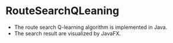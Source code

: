 # RouteSearchQLeaning
* The route search Q-learning algorithm is implemented in Java.
* The search result are visualized by JavaFX.
